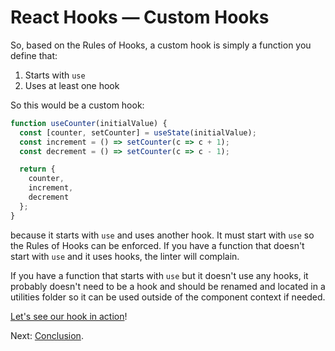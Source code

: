 # React Hooks — Custom Hooks

So, based on the Rules of Hooks, a custom hook is simply a function you define that:

1. Starts with `use`
2. Uses at least one hook

So this would be a custom hook:

```javascript
function useCounter(initialValue) {
  const [counter, setCounter] = useState(initialValue);
  const increment = () => setCounter(c => c + 1);
  const decrement = () => setCounter(c => c - 1);

  return {
    counter,
    increment,
    decrement
  };
}
```

because it starts with `use` and uses another hook. It must start with `use` so the Rules of Hooks can be enforced. If you have a function that doesn't start with `use` and it uses hooks, the linter will complain.

If you have a function that starts with `use` but it doesn't use any hooks, it probably doesn't need to be a hook and should be renamed and located in a utilities folder so it can be used outside of the component context if needed.

[Let's see our hook in action](./examples/013-01.jsx)!

Next: [Conclusion](./014-conclusion.md).
